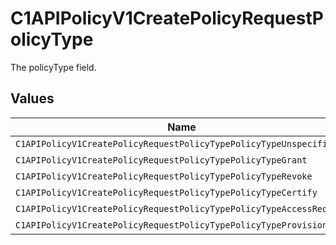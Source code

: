 # C1APIPolicyV1CreatePolicyRequestPolicyType

The policyType field.


## Values

| Name                                                                | Value                                                               |
| ------------------------------------------------------------------- | ------------------------------------------------------------------- |
| `C1APIPolicyV1CreatePolicyRequestPolicyTypePolicyTypeUnspecified`   | POLICY_TYPE_UNSPECIFIED                                             |
| `C1APIPolicyV1CreatePolicyRequestPolicyTypePolicyTypeGrant`         | POLICY_TYPE_GRANT                                                   |
| `C1APIPolicyV1CreatePolicyRequestPolicyTypePolicyTypeRevoke`        | POLICY_TYPE_REVOKE                                                  |
| `C1APIPolicyV1CreatePolicyRequestPolicyTypePolicyTypeCertify`       | POLICY_TYPE_CERTIFY                                                 |
| `C1APIPolicyV1CreatePolicyRequestPolicyTypePolicyTypeAccessRequest` | POLICY_TYPE_ACCESS_REQUEST                                          |
| `C1APIPolicyV1CreatePolicyRequestPolicyTypePolicyTypeProvision`     | POLICY_TYPE_PROVISION                                               |